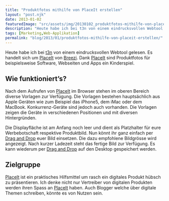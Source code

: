 ```yaml
---
title: "Produktfotos mithilfe von PlaceIt erstellen"
layout: "post.njk"
date: 2013-01-02
featuredImage: "src/assets/img/20130102_produktfotos-mithilfe-von-placeit-erstellen_0.png"
description: "Heute habe ich bei t3n von einem eindrucksvollen Webtool gelesen. Es handelt sich um PlaceIt von Breezi. Dank PlaceIt sind Produktfotos für beispielsweise Software, Webseiten und Apps ein Kinderspiel."
tags: [Marketing,Web-Applikation]
permalink: "blog/2013/01/produktfotos-mithilfe-von-placeit-erstellen/"
---
```


Heute habe ich bei [t3n](http://t3n.de/news/placeit-produkt-screenshots-drag-434247/) von einem eindrucksvollen Webtool gelesen. Es handelt sich um [PlaceIt](http://placeit.breezi.com/) von [Breezi](http://breezi.com/). Dank [PlaceIt](http://placeit.breezi.com/) sind Produktfotos für beispielsweise Software, Webseiten und Apps ein Kinderspiel.

## Wie funktioniert’s?

Nach dem Aufrufen von [PlaceIt](http://placeit.breezi.com/) im Browser stehen im oberen Bereich diverse Vorlagen zur Verfügung. Die Vorlagen bestehen hauptsächlich aus Apple Geräten wie zum Beispiel das iPhone5, dem iMac oder dem MacBook. Konkurrenz-Geräte sind jedoch auch vorhanden. Die Vorlagen zeigen die Geräte in verschiedenen Positionen und mit diversen Hintergründen.

Die Displayfläche ist am Anfang noch leer und dient als Platzhalter für eure Werbebotschaft respektive Produktbild. Nun könnt ihr ganz einfach per [Drag and Drop](http://de.wikipedia.org/wiki/Drag_and_Drop) euer Bild einsetzen. Die dazu empfohlene Bildgrösse wird angezeigt. Nach kurzer Ladezeit steht das fertige Bild zur Verfügung. Es kann wiederum per [Drag and Drop](http://de.wikipedia.org/wiki/Drag_and_Drop) auf den Desktop gespeichert werden.

## Zielgruppe

[PlaceIt](http://placeit.breezi.com/) ist ein praktisches Hilfsmittel um rasch ein digitales Produkt hübsch zu präsentieren. Ich denke nicht nur Vertreiber von digitalen Produkten werden ihren Spass an [PlaceIt](http://placeit.breezi.com/) haben. Auch Blogger welche über digitale Themen schreiben, könnte es von Nutzen sein.

